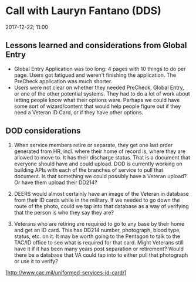 # Call with Lauryn Fantano (DDS)
2017-12-22; 11:00 

## Lessons learned and considerations from Global Entry
- Global Entry Application was too long: 4 pages with 10 things to do per page. Users got fatigued and weren't finishing the application. The PreCheck application was much shorter. 
- Users were not clear on whether they needed PreCheck, Global Entry, or one of the other potential systems. They had to do a lot of work about letting people know what their options were. Perhaps we could have some sort of wizard/content that would help people figure out if they need a Veteran ID Card, or if they have other options. 

## DOD considerations
1. When service members retire or separate, they get one last order generated from HR, incl. where their home of record is, where they are allowed to move to. It has their discharge status. That is a document that everyone should have and could upload. DOD is currently working on building APIs with each of the branches of service to pull that document. Is that something we could possibly have a Veteran upload? Or have them upload their DD214? 

2. DEERS would almost certainly have an image of the Veteran in database from their ID cards while in the military. If we needed to go down the route of the photo, could we tap into that database as a way of verifying that the person is who they say they are? 

3. Veterans who are retiring are required to go to any base by their home and get an ID card. This has DD214 number, photograph, blood type, status, etc. on it. It may be worth going to the Pentagon to talk to the TAC/ID office to see what is required for that card. Might Veterans still have it if it has been many years post separation or retirement? Would there be a database that VA could tap into to either pull that photograph or use it to verify? 

[http://www.cac.mil/uniformed-services-id-card/]
